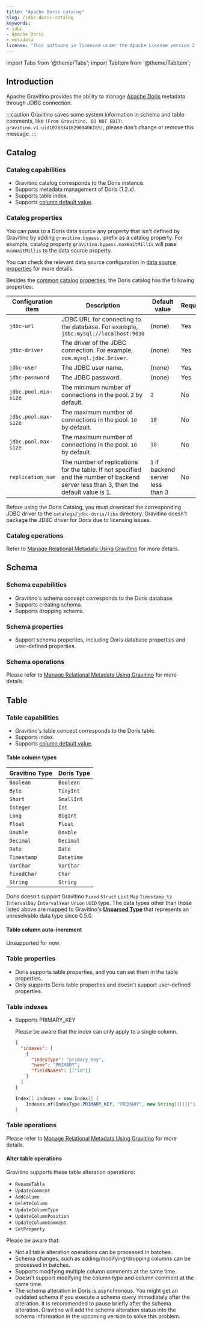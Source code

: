 ```yaml
---
title: "Apache Doris catalog"
slug: /jdbc-doris-catalog
keywords:
- jdbc
- Apache Doris
- metadata
license: "This software is licensed under the Apache License version 2."
---
```


import Tabs from '@theme/Tabs';
import TabItem from '@theme/TabItem';

## Introduction

Apache Gravitino provides the ability to manage [Apache Doris](https://doris.apache.org/) metadata through JDBC connection.

:::caution
Gravitino saves some system information in schema and table comments, like
`(From Gravitino, DO NOT EDIT: gravitino.v1.uid1078334182909406185)`, please don't change or remove this message.
:::

## Catalog

### Catalog capabilities

- Gravitino catalog corresponds to the Doris instance.
- Supports metadata management of Doris (1.2.x).
- Supports table index.
- Supports [column default value](./manage-relational-metadata-using-gravitino.md#table-column-default-value).

### Catalog properties

You can pass to a Doris data source any property that isn't defined by Gravitino by adding
`gravitino.bypass.` prefix as a catalog property. For example, catalog property
`gravitino.bypass.maxWaitMillis` will pass `maxWaitMillis` to the data source property.

You can check the relevant data source configuration in
[data source properties](https://commons.apache.org/proper/commons-dbcp/configuration.html) for
more details.

Besides the [common catalog properties](./gravitino-server-config.md#gravitino-catalog-properties-configuration), the Doris catalog has the following properties:

| Configuration item   | Description                                                                                                                           | Default value                     | Required | Since Version |
|----------------------|---------------------------------------------------------------------------------------------------------------------------------------|-----------------------------------|----------|---------------|
| `jdbc-url`           | JDBC URL for connecting to the database. For example, `jdbc:mysql://localhost:9030`                                                   | (none)                            | Yes      | 0.5.0         |
| `jdbc-driver`        | The driver of the JDBC connection. For example, `com.mysql.jdbc.Driver`.                                                              | (none)                            | Yes      | 0.5.0         |
| `jdbc-user`          | The JDBC user name.                                                                                                                   | (none)                            | Yes      | 0.5.0         |
| `jdbc-password`      | The JDBC password.                                                                                                                    | (none)                            | Yes      | 0.5.0         |
| `jdbc.pool.min-size` | The minimum number of connections in the pool. `2` by default.                                                                        | `2`                               | No       | 0.5.0         |
| `jdbc.pool.max-size` | The maximum number of connections in the pool. `10` by default.                                                                       | `10`                              | No       | 0.5.0         |
| `jdbc.pool.max-size` | The maximum number of connections in the pool. `10` by default.                                                                       | `10`                              | No       | 0.5.0         |
| `replication_num`    | The number of replications for the table. If not specified and the number of backend server less than 3, then the default value is 1. | `1` if backend server less than 3 | No       | 0.6.0         |
Before using the Doris Catalog, you must download the corresponding JDBC driver to the `catalogs/jdbc-doris/libs` directory.
Gravitino doesn't package the JDBC driver for Doris due to licensing issues.

### Catalog operations

Refer to [Manage Relational Metadata Using Gravitino](./manage-relational-metadata-using-gravitino.md#catalog-operations) for more details.

## Schema

### Schema capabilities

- Gravitino's schema concept corresponds to the Doris database.
- Supports creating schema.
- Supports dropping schema.

### Schema properties

- Support schema properties, including Doris database properties and user-defined properties.

### Schema operations

Please refer to
[Manage Relational Metadata Using Gravitino](./manage-relational-metadata-using-gravitino.md#schema-operations) for more details.

## Table

### Table capabilities

- Gravitino's table concept corresponds to the Doris table.
- Supports index.
- Supports [column default value](./manage-relational-metadata-using-gravitino.md#table-column-default-value).

#### Table column types

| Gravitino Type | Doris Type |
|----------------|------------|
| `Boolean`      | `Boolean`  |
| `Byte`         | `TinyInt`  |
| `Short`        | `SmallInt` |
| `Integer`      | `Int`      |
| `Long`         | `BigInt`   |
| `Float`        | `Float`    |
| `Double`       | `Double`   |
| `Decimal`      | `Decimal`  |
| `Date`         | `Date`     |
| `Timestamp`    | `Datetime` |
| `VarChar`      | `VarChar`  |
| `FixedChar`    | `Char`     |
| `String`       | `String`   |

Doris doesn't support Gravitino `Fixed` `Struct` `List` `Map` `Timestamp_tz` `IntervalDay` `IntervalYear` `Union` `UUID` type.
The data types other than those listed above are mapped to Gravitino's
**[Unparsed Type](./manage-relational-metadata-using-gravitino.md#unparsed-type)** that
represents an unresolvable data type since 0.5.0.

#### Table column auto-increment

Unsupported for now.

### Table properties

- Doris supports table properties, and you can set them in the table properties.
- Only supports Doris table properties and doesn't support user-defined properties.

### Table indexes

- Supports PRIMARY_KEY

    Please be aware that the index can only apply to a single column.

    <Tabs groupId='language' queryString>
    <TabItem value="json" label="Json">

    ```json
    {
      "indexes": [
        {
          "indexType": "primary_key",
          "name": "PRIMARY",
          "fieldNames": [["id"]]
        }
      ]
    }
    ```

    </TabItem>
    <TabItem value="java" label="Java">

    ```java
    Index[] indexes = new Index[] {
        Indexes.of(IndexType.PRIMARY_KEY, "PRIMARY", new String[][]{{"id"}})
    }
    ```

    </TabItem>
    </Tabs>

### Table operations

Please refer to [Manage Relational Metadata Using Gravitino](./manage-relational-metadata-using-gravitino.md#table-operations) for more details.

#### Alter table operations

Gravitino supports these table alteration operations:

- `RenameTable`
- `UpdateComment`
- `AddColumn`
- `DeleteColumn`
- `UpdateColumnType`
- `UpdateColumnPosition`
- `UpdateColumnComment`
- `SetProperty`

Please be aware that:

 - Not all table alteration operations can be processed in batches.
 - Schema changes, such as adding/modifying/dropping columns can be processed in batches.
 - Supports modifying multiple column comments at the same time.
 - Doesn't support modifying the column type and column comment at the same time.
 - The schema alteration in Doris is asynchronous. You might get an outdated schema if you
   execute a schema query immediately after the alteration. It is recommended to pause briefly
   after the schema alteration. Gravitino will add the schema alteration status into
   the schema information in the upcoming version to solve this problem.
